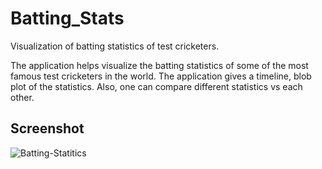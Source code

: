# Batting_Stats
Visualization of batting statistics of test cricketers. 

The application helps visualize the batting statistics of some of the
most famous test cricketers in the world. The application gives a
timeline, blob plot of the statistics. Also, one can compare different
statistics vs each other.

## Screenshot
![Batting-Statitics](Cricket_stats/Cricket_Stats_homepage.pngpng "Homepage") 




